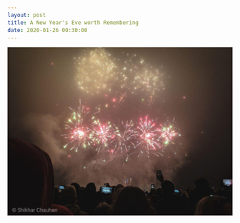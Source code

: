 ```yaml
---
layout: post
title: A New Year's Eve worth Remembering 
date: 2020-01-26 00:30:00
---
```


![Firecrackers](/assets/img/new_year.jpg)